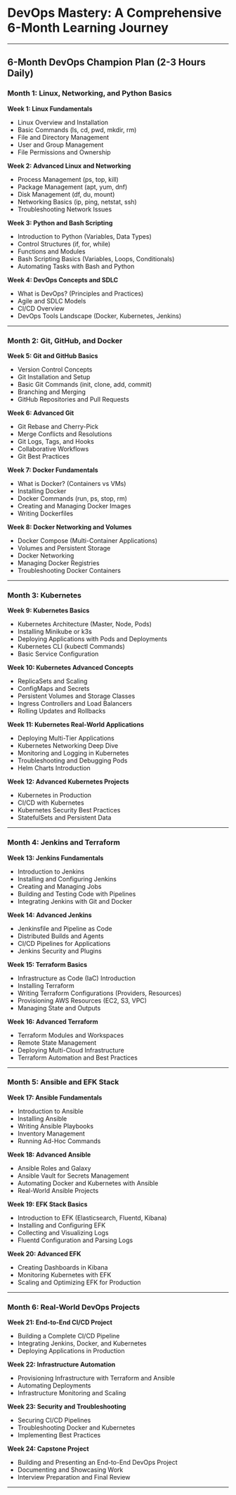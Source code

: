 # DevOps Mastery: A Comprehensive 6-Month Learning Journey

---

## 6-Month DevOps Champion Plan (2-3 Hours Daily)

### Month 1: Linux, Networking, and Python Basics  

**Week 1: Linux Fundamentals**  
- Linux Overview and Installation  
- Basic Commands (ls, cd, pwd, mkdir, rm)  
- File and Directory Management  
- User and Group Management  
- File Permissions and Ownership  

**Week 2: Advanced Linux and Networking**  
- Process Management (ps, top, kill)  
- Package Management (apt, yum, dnf)  
- Disk Management (df, du, mount)  
- Networking Basics (ip, ping, netstat, ssh)  
- Troubleshooting Network Issues  

**Week 3: Python and Bash Scripting**  
- Introduction to Python (Variables, Data Types)  
- Control Structures (if, for, while)  
- Functions and Modules  
- Bash Scripting Basics (Variables, Loops, Conditionals)  
- Automating Tasks with Bash and Python  

**Week 4: DevOps Concepts and SDLC**  
- What is DevOps? (Principles and Practices)  
- Agile and SDLC Models  
- CI/CD Overview  
- DevOps Tools Landscape (Docker, Kubernetes, Jenkins)  

---

### Month 2: Git, GitHub, and Docker  

**Week 5: Git and GitHub Basics**  
- Version Control Concepts  
- Git Installation and Setup  
- Basic Git Commands (init, clone, add, commit)  
- Branching and Merging  
- GitHub Repositories and Pull Requests  

**Week 6: Advanced Git**  
- Git Rebase and Cherry-Pick  
- Merge Conflicts and Resolutions  
- Git Logs, Tags, and Hooks  
- Collaborative Workflows  
- Git Best Practices  

**Week 7: Docker Fundamentals**  
- What is Docker? (Containers vs VMs)  
- Installing Docker  
- Docker Commands (run, ps, stop, rm)  
- Creating and Managing Docker Images  
- Writing Dockerfiles  

**Week 8: Docker Networking and Volumes**  
- Docker Compose (Multi-Container Applications)  
- Volumes and Persistent Storage  
- Docker Networking  
- Managing Docker Registries  
- Troubleshooting Docker Containers  

---

### Month 3: Kubernetes  

**Week 9: Kubernetes Basics**  
- Kubernetes Architecture (Master, Node, Pods)  
- Installing Minikube or k3s  
- Deploying Applications with Pods and Deployments  
- Kubernetes CLI (kubectl Commands)  
- Basic Service Configuration  

**Week 10: Kubernetes Advanced Concepts**  
- ReplicaSets and Scaling  
- ConfigMaps and Secrets  
- Persistent Volumes and Storage Classes  
- Ingress Controllers and Load Balancers  
- Rolling Updates and Rollbacks  

**Week 11: Kubernetes Real-World Applications**  
- Deploying Multi-Tier Applications  
- Kubernetes Networking Deep Dive  
- Monitoring and Logging in Kubernetes  
- Troubleshooting and Debugging Pods  
- Helm Charts Introduction  

**Week 12: Advanced Kubernetes Projects**  
- Kubernetes in Production  
- CI/CD with Kubernetes  
- Kubernetes Security Best Practices  
- StatefulSets and Persistent Data  

---

### Month 4: Jenkins and Terraform  

**Week 13: Jenkins Fundamentals**  
- Introduction to Jenkins  
- Installing and Configuring Jenkins  
- Creating and Managing Jobs  
- Building and Testing Code with Pipelines  
- Integrating Jenkins with Git and Docker  

**Week 14: Advanced Jenkins**  
- Jenkinsfile and Pipeline as Code  
- Distributed Builds and Agents  
- CI/CD Pipelines for Applications  
- Jenkins Security and Plugins  

**Week 15: Terraform Basics**  
- Infrastructure as Code (IaC) Introduction  
- Installing Terraform  
- Writing Terraform Configurations (Providers, Resources)  
- Provisioning AWS Resources (EC2, S3, VPC)  
- Managing State and Outputs  

**Week 16: Advanced Terraform**  
- Terraform Modules and Workspaces  
- Remote State Management  
- Deploying Multi-Cloud Infrastructure  
- Terraform Automation and Best Practices  

---

### Month 5: Ansible and EFK Stack  

**Week 17: Ansible Fundamentals**  
- Introduction to Ansible  
- Installing Ansible  
- Writing Ansible Playbooks  
- Inventory Management  
- Running Ad-Hoc Commands  

**Week 18: Advanced Ansible**  
- Ansible Roles and Galaxy  
- Ansible Vault for Secrets Management  
- Automating Docker and Kubernetes with Ansible  
- Real-World Ansible Projects  

**Week 19: EFK Stack Basics**  
- Introduction to EFK (Elasticsearch, Fluentd, Kibana)  
- Installing and Configuring EFK  
- Collecting and Visualizing Logs  
- Fluentd Configuration and Parsing Logs  

**Week 20: Advanced EFK**  
- Creating Dashboards in Kibana  
- Monitoring Kubernetes with EFK  
- Scaling and Optimizing EFK for Production  

---

### Month 6: Real-World DevOps Projects  

**Week 21: End-to-End CI/CD Project**  
- Building a Complete CI/CD Pipeline  
- Integrating Jenkins, Docker, and Kubernetes  
- Deploying Applications in Production  

**Week 22: Infrastructure Automation**  
- Provisioning Infrastructure with Terraform and Ansible  
- Automating Deployments  
- Infrastructure Monitoring and Scaling  

**Week 23: Security and Troubleshooting**  
- Securing CI/CD Pipelines  
- Troubleshooting Docker and Kubernetes  
- Implementing Best Practices  

**Week 24: Capstone Project**  
- Building and Presenting an End-to-End DevOps Project  
- Documenting and Showcasing Work  
- Interview Preparation and Final Review  

---


